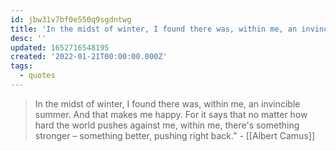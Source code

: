 ```yaml
---
id: jbw31v7bf0e550q9sgdntwg
title: 'In the midst of winter, I found there was, within me, an invincible summer...'
desc: ''
updated: 1652716548195
created: '2022-01-21T00:00:00.000Z'
tags:
  - quotes
---
```


> In the midst of winter, I found there was, within me, an invincible summer.
> And that makes me happy. For it says that no matter how hard the world pushes against me, within me, there's something stronger – something better, pushing right back.” - [[Albert Camus]]
